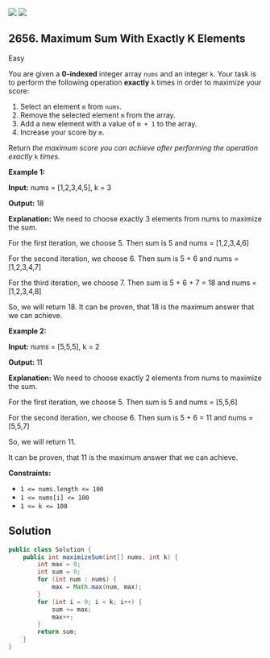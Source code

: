 [![](https://img.shields.io/github/stars/javadev/LeetCode-in-Java?label=Stars&style=flat-square)](https://github.com/javadev/LeetCode-in-Java)
[![](https://img.shields.io/github/forks/javadev/LeetCode-in-Java?label=Fork%20me%20on%20GitHub%20&style=flat-square)](https://github.com/javadev/LeetCode-in-Java/fork)

## 2656\. Maximum Sum With Exactly K Elements

Easy

You are given a **0-indexed** integer array `nums` and an integer `k`. Your task is to perform the following operation **exactly** `k` times in order to maximize your score:

1.  Select an element `m` from `nums`.
2.  Remove the selected element `m` from the array.
3.  Add a new element with a value of `m + 1` to the array.
4.  Increase your score by `m`.

Return _the maximum score you can achieve after performing the operation exactly_ `k` _times._

**Example 1:**

**Input:** nums = [1,2,3,4,5], k = 3

**Output:** 18

**Explanation:** We need to choose exactly 3 elements from nums to maximize the sum. 

For the first iteration, we choose 5. Then sum is 5 and nums = [1,2,3,4,6] 

For the second iteration, we choose 6. Then sum is 5 + 6 and nums = [1,2,3,4,7]

For the third iteration, we choose 7. Then sum is 5 + 6 + 7 = 18 and nums = [1,2,3,4,8] 

So, we will return 18. It can be proven, that 18 is the maximum answer that we can achieve.

**Example 2:**

**Input:** nums = [5,5,5], k = 2

**Output:** 11

**Explanation:** We need to choose exactly 2 elements from nums to maximize the sum. 

For the first iteration, we choose 5. Then sum is 5 and nums = [5,5,6] 

For the second iteration, we choose 6. Then sum is 5 + 6 = 11 and nums = [5,5,7] 

So, we will return 11. 

It can be proven, that 11 is the maximum answer that we can achieve.

**Constraints:**

*   `1 <= nums.length <= 100`
*   `1 <= nums[i] <= 100`
*   `1 <= k <= 100`

## Solution

```java
public class Solution {
    public int maximizeSum(int[] nums, int k) {
        int max = 0;
        int sum = 0;
        for (int num : nums) {
            max = Math.max(num, max);
        }
        for (int i = 0; i < k; i++) {
            sum += max;
            max++;
        }
        return sum;
    }
}
```